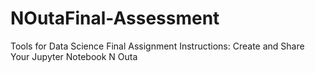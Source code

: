 # NOutaFinal-Assessment
Tools for Data Science Final Assignment Instructions: Create and Share Your Jupyter Notebook N Outa
